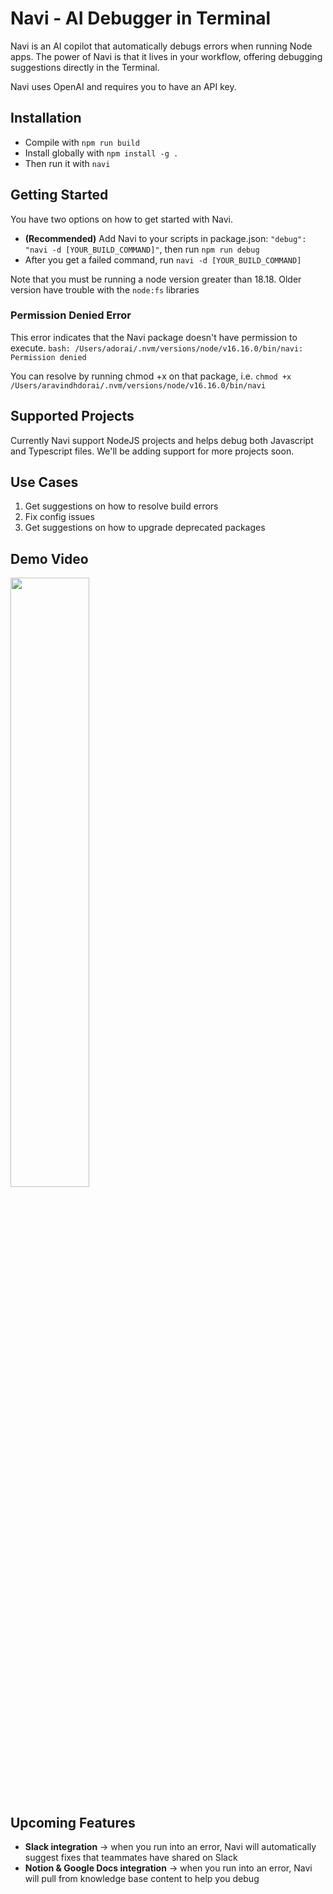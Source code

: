 # Navi - AI Debugger in Terminal

Navi is an AI copilot that automatically debugs errors when running Node apps. The power of Navi is that it lives in your workflow, offering debugging suggestions directly in the Terminal.

Navi uses OpenAI and requires you to have an API key.

## Installation

- Compile with `npm run build`
- Install globally with `npm install -g .`
- Then run it with `navi`

## Getting Started

You have two options on how to get started with Navi.

- **(Recommended)** Add Navi to your scripts in package.json: `"debug": "navi -d [YOUR_BUILD_COMMAND]"`, then run `npm run debug`
- After you get a failed command, run `navi -d [YOUR_BUILD_COMMAND]`

Note that you must be running a node version greater than 18.18. Older version have trouble with the `node:fs` libraries

### Permission Denied Error

This error indicates that the Navi package doesn't have permission to execute.
`bash: /Users/adorai/.nvm/versions/node/v16.16.0/bin/navi: Permission denied`

You can resolve by running chmod +x on that package, i.e. `chmod +x /Users/aravindhdorai/.nvm/versions/node/v16.16.0/bin/navi`

## Supported Projects

Currently Navi support NodeJS projects and helps debug both Javascript and Typescript files. We'll be adding support for more projects soon.

## Use Cases

1. Get suggestions on how to resolve build errors
2. Fix config issues
3. Get suggestions on how to upgrade deprecated packages

## Demo Video

[<img src="https://gcdnb.pbrd.co/images/p9Nv5PraOw2y.png?o=1" width="50%">](https://www.dropbox.com/s/qpt2kaeijqfv4po/Navi%20-%20AI%20debugger%20in%20terminal.mp4?dl=0 "Navi - build & runtime AI debugging")

## Upcoming Features

- **Slack integration** -> when you run into an error, Navi will automatically suggest fixes that teammates have shared on Slack
- **Notion & Google Docs integration** -> when you run into an error, Navi will pull from knowledge base content to help you debug
